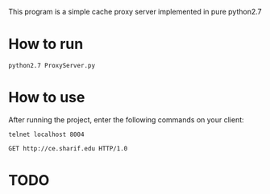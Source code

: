 This program is a simple cache proxy server implemented in pure python2.7

How to run
=========

`python2.7 ProxyServer.py`

How to use
=========

After running the project, enter the following commands on your client:

`telnet localhost 8004`

`GET http://ce.sharif.edu HTTP/1.0`

TODO
=========
